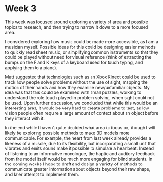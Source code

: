 # Week 3

This week was focused around exploring a variety of area and possible topics to research, and then trying to narrow it down to a more focused area.

I considered exploring how music could be made more accessible, as I am a musician myself. Possible ideas for this could be designing easier methods to quickly read sheet music, or simplifying common instruments so that they could be played without need for visual reference (think of extracting the bumps on the F and K keys of a keyboard used for touch typing, and applying them to a piano). 

Matt suggested that technologies such as an Xbox Kinect could be used to track how people solve problems without the use of sight, mapping the motion of their hands and how they examine new/unfamiliar objects. My idea was that this could be examined with small puzzles, working to understand the role touch played in problem solving, when sight could not be used. Upon further discussion, we concluded that while this would be an interesting area, it would be very hard to create problems to test, as low vision people often require a large amount of context about an object before they interact with it.

In the end while I haven’t quite decided what area to focus on, though I will likely be exploring possible methods to make 3D models more communicable. For example, the heart from last week already provides a likeness of a muscle, due to its flexibility, but incorporating a small unit that vibrates and emits sound make it possible to simulate a heartbeat. Instead of listening to an informative monologue, the haptic and auditory feedback from the model itself would be much more engaging for blind students. In the coming weeks I hope to draft and design a variety of methods to communicate greater information about objects beyond their raw shape, and later attempt to implement them.

